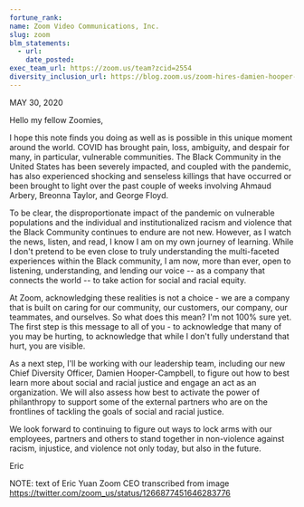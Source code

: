 ```yaml
---
fortune_rank:
name: Zoom Video Communications, Inc.
slug: zoom
blm_statements:
  - url:
    date_posted:
exec_team_url: https://zoom.us/team?zcid=2554
diversity_inclusion_url: https://blog.zoom.us/zoom-hires-damien-hooper-campbell-as-chief-diversity-officer/
---
```

MAY 30, 2020

Hello my fellow Zoomies,

I hope this note finds you doing as well as is possible in this unique moment around the world. COVID has brought pain, loss, ambiguity, and despair for many, in particular, vulnerable communities. The Black Community in the United States has been severely impacted, and coupled with the pandemic, has also experienced shocking and senseless killings that have occurred or been brought to light over the past couple of weeks involving Ahmaud Arbery, Breonna Taylor, and George Floyd.

To be clear, the disproportionate impact of the pandemic on vulnerable populations and the individual and institutionalized racism and violence that the Black Community continues to endure are not new. However, as I watch the news, listen, and read, I know I am on my own journey of learning. While I don't pretend to be even close to truly understanding the multi-faceted experiences within the Black community, I am now, more than ever, open to listening, understanding, and lending our voice -- as a company that connects the world -- to take action for social and racial equity.

At Zoom, acknowledging these realities is not a choice - we are a company that is built on caring for our community, our customers, our company, our teammates, and ourselves. So what does this mean? I'm not 100% sure yet. The first step is this message to all of you - to acknowledge that many of you may be hurting, to acknowledge that while I don't fully understand that hurt, you are visible.

As a next step, I'll be working with our leadership team, including our new Chief Diversity Officer, Damien Hooper-Campbell, to figure out how to best learn more about social and racial justice and engage an act as an organization. We will also assess how best to activate the power of philanthropy to support some of the external partners who are on the frontlines of tackling the goals of social and racial justice.

We look forward to continuing to figure out ways to lock arms with our employees, partners and others to stand together in non-violence against racism, injustice, and violence not only today, but also in the future.

Eric

NOTE: text of Eric Yuan Zoom CEO transcribed from image https://twitter.com/zoom_us/status/1266877451646283776